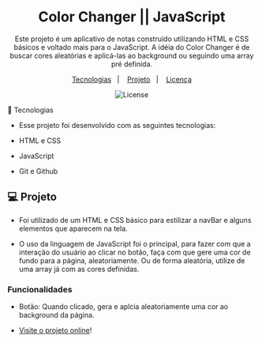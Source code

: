 
<h1 align="center"> Color Changer || JavaScript </h1>

<p align="center">
Este projeto é um aplicativo de notas construído utilizando HTML e CSS básicos e voltado mais para o JavaScript. A idéia do Color Changer é de buscar cores aleatórias e aplicá-las ao background ou seguindo uma array pré definida.

<p align="center">
  <a href="#-tecnologias">Tecnologias</a>&nbsp;&nbsp;&nbsp;|&nbsp;&nbsp;&nbsp;
  <a href="#-projeto">Projeto</a>&nbsp;&nbsp;&nbsp;|&nbsp;&nbsp;&nbsp;
  <a href="#memo-licença">Licença</a>
</p>

<p align="center">
  <img alt="License" src="https://img.shields.io/static/v1?label=license&message=MIT&color=49AA26&labelColor=000000">
</p>

<p align="center>
  ![Change color page](https://github.com/user-attachments/assets/e8eb63ed-4d5d-4b35-85e5-a03ba4864be1)
</p>

<br>

## 🚀 Tecnologias

- Esse projeto foi desenvolvido com as seguintes tecnologias:

- HTML e CSS
- JavaScript
- Git e Github

## 💻 Projeto

- Foi utilizado de um HTML e CSS básico para estilizar a navBar e alguns elementos que aparecem na tela.

- O uso da linguagem de JavaScript foi o principal, para fazer com que a interação do usuário ao clicar no botão, faça com que gere uma cor de fundo para a página, aleatoriamente. Ou de forma aleatória, utilize de uma array já com as cores definidas.

### Funcionalidades
- Botão: Quando clicado, gera e aplcia aleatoriamente uma cor ao background da página.

</p>

- [Visite o projeto online](https://gabnns.github.io/Color__Changer/pages/hex.html)!
